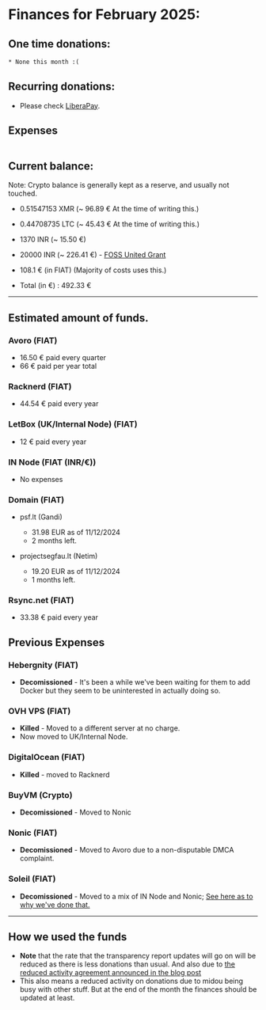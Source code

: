 # Finances for February 2025:

## One time donations:

```diff
* None this month :(
```

## Recurring donations:

- Please check [LiberaPay](https://liberapay.com/ProjectSegfault).

## Expenses

```diff

```

## Current balance:

Note: Crypto balance is generally kept as a reserve, and usually not touched.

- 0.51547153 XMR (~ 96.89 € At the time of writing this.)
- 0.44708735 LTC (~ 45.43 € At the time of writing this.)

- 1370 INR (~ 15.50 €)
- 20000 INR (~ 226.41 €) - [FOSS United Grant](https://fossunited.org/grants)

- 108.1 € (in FIAT) (Majority of costs uses this.)

- Total (in €) : 492.33 €

---

## Estimated amount of funds.

### Avoro (FIAT)

- 16.50 € paid every quarter
- 66 € paid per year total

### Racknerd (FIAT)

- 44.54 € paid every year

### LetBox (UK/Internal Node) (FIAT)

- 12 € paid every year

### IN Node (FIAT (INR/€))

- No expenses

### Domain (FIAT)

- psf.lt (Gandi)

  - 31.98 EUR as of 11/12/2024
  - 2 months left.

- projectsegfau.lt (Netim)
  - 19.20 EUR as of 11/12/2024
  - 1 months left.

### Rsync.net (FIAT)

- 33.38 € paid every year

## Previous Expenses

### Hebergnity (FIAT)

- **Decomissioned** - It's been a while we've been waiting for them to add Docker but they seem to be uninterested in actually doing so.

### OVH VPS (FIAT)

- **Killed** - Moved to a different server at no charge.
- Now moved to UK/Internal Node.

### DigitalOcean (FIAT)

- **Killed** - moved to Racknerd

### BuyVM (Crypto)

- **Decomissioned** - Moved to Nonic

### Nonic (FIAT)

- **Decomissioned** - Moved to Avoro due to a non-disputable DMCA complaint.

### Soleil (FIAT)

- **Decomissioned** - Moved to a mix of IN Node and Nonic; [See here as to why we've done that.](https://blog.projectsegfau.lt/the-future-of-project-segfault/)

---

## How we used the funds

- **Note** that the rate that the transparency report updates will go on will be reduced as there is less donations than usual. And also due to [the reduced activity agreement announced in the blog post](https://blog.projectsegfau.lt/the-future-of-project-segfault)
- This also means a reduced activity on donations due to midou being busy with other stuff. But at the end of the month the finances should be updated at least.
